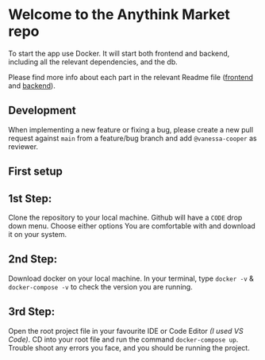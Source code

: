 # Welcome to the Anythink Market repo

To start the app use Docker. It will start both frontend and backend, including all the relevant dependencies, and the db.

Please find more info about each part in the relevant Readme file ([frontend](frontend/readme.md) and [backend](backend/README.md)).

## Development

When implementing a new feature or fixing a bug, please create a new pull request against `main` from a feature/bug branch and add `@vanessa-cooper` as reviewer.

## First setup

## 1st Step: 
Clone the repository to your local machine. Github will have a `CODE` drop down menu. Choose either options You are comfortable with and download it on your system.

## 2nd Step: 
Download docker on your local machine. In your terminal, type `docker -v` & `docker-compose -v` to check the version you are running.

## 3rd Step:
Open the root project file in your favourite IDE or Code Editor *(I used VS Code)*. CD into your root file and run the command `docker-compose up`. Trouble shoot any errors you face, and you should be running the project.